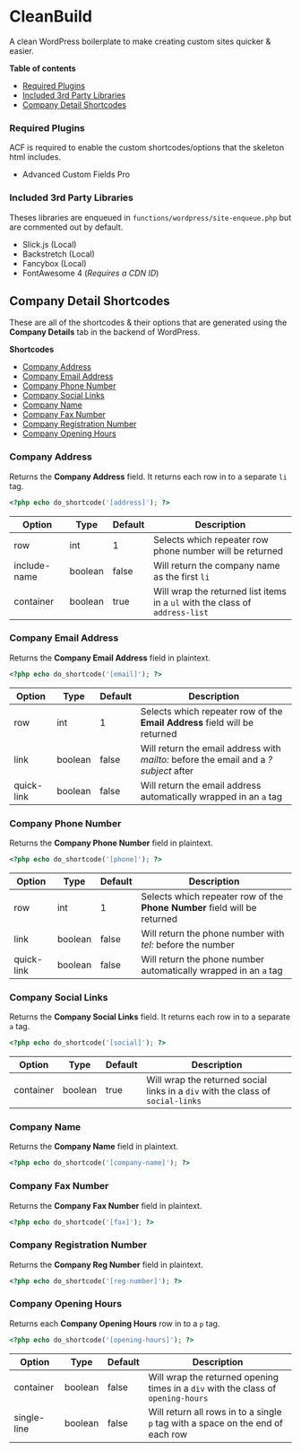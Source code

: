 

# CleanBuild
A clean WordPress boilerplate to make creating custom sites quicker & easier.

__Table of contents__
- [Required Plugins](#required-plugins)
- [Included 3rd Party Libraries](#included-3rd-party-libraries)
- [Company Detail Shortcodes](#company-detail-shortcodes)

### Required Plugins
ACF is required to enable the custom shortcodes/options that the skeleton html includes.
 * Advanced Custom Fields Pro


### Included 3rd Party Libraries
Theses libraries are enqueued in ``` functions/wordpress/site-enqueue.php ``` but are commented out by default.

 * Slick.js (Local)
 * Backstretch (Local)
 * Fancybox (Local)
 * FontAwesome  4 (_Requires a CDN ID_)


## Company Detail Shortcodes
These are all of the shortcodes & their options that are generated using the __Company Details__ tab in the backend of WordPress.

__Shortcodes__
- [Company Address](#company-address)
- [Company Email Address](#company-email-address)
- [Company Phone Number](#company-phone-number)
- [Company Social Links](#company-social-links)
- [Company Name](#company-name)
- [Company Fax Number](#company-fax-number)
- [Company Registration Number](#company-registration-number)
- [Company Opening Hours](#company-opening-hours)

### Company Address
Returns the __Company Address__ field. It returns each row in to a separate ```li``` tag.
```php
<?php echo do_shortcode('[address]'); ?>
```

Option | Type | Default | Description
--- | --- | --- | ---
row | int | 1 | Selects which repeater row phone number will be returned
include-name | boolean | false | Will return the company name as the first ``` li ```
container | boolean | true | Will wrap the returned list items in a ```ul``` with the class of ```address-list```

### Company Email Address
Returns the __Company Email Address__ field in plaintext.
```php
<?php echo do_shortcode('[email]'); ?>
```

Option | Type | Default | Description
--- | --- | --- | ---
row | int | 1 | Selects which repeater row of the __Email Address__ field will be returned
link | boolean | false | Will return the email address with _mailto:_ before the email and a _?subject_ after
quick-link | boolean | false | Will return the email address automatically wrapped in an ```a``` tag

### Company Phone Number
Returns the __Company Phone Number__ field in plaintext.
```php
<?php echo do_shortcode('[phone]'); ?>
```

Option | Type | Default | Description
--- | --- | --- | ---
row | int | 1 | Selects which repeater row of the __Phone Number__ field will be returned
link | boolean | false | Will return the phone number with _tel:_ before the number
quick-link | boolean | false | Will return the phone number automatically wrapped in an ```a``` tag

### Company Social Links
Returns the __Company Social Links__ field. It returns each row in to a separate ```a``` tag.
```php
<?php echo do_shortcode('[social]'); ?>
```

Option | Type | Default | Description
--- | --- | --- | ---
container | boolean | true | Will wrap the returned social links in a ```div``` with the class of ```social-links```

### Company Name
Returns the __Company Name__ field in plaintext.
```php
<?php echo do_shortcode('[company-name]'); ?>
```

### Company Fax Number
Returns the __Company Fax Number__ field in plaintext.
```php
<?php echo do_shortcode('[fax]'); ?>
```

### Company Registration Number
Returns the __Company Reg Number__ field in plaintext.
```php
<?php echo do_shortcode('[reg-number]'); ?>
```

### Company Opening Hours
Returns each __Company Opening Hours__ row in to a ```p``` tag.
```php
<?php echo do_shortcode('[opening-hours]'); ?>
```

Option | Type | Default | Description
--- | --- | --- | ---
container | boolean | false | Will wrap the returned opening times in a ```div``` with the class of ```opening-hours```
single-line | boolean | false | Will return all rows in to a single ```p``` tag with a space on the end of each row
